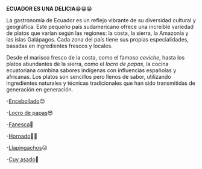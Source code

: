 **ECUADOR ES UNA DELICIA**😁😁😁

La gastronomía de Ecuador es un reflejo vibrante de su diversidad cultural y geográfica. Este pequeño país sudamericano ofrece una increíble variedad de platos que varían según las regiones: la costa, la sierra, la Amazonía y las islas Galápagos. Cada zona del país tiene sus propias especialidades, basadas en ingredientes frescos y locales.

Desde el marisco fresco de la costa, como el famoso *ceviche*, hasta los platos abundantes de la sierra, como el *locro de papas*, la cocina ecuatoriana combina sabores indígenas con influencias españolas y africanas. Los platos son sencillos pero llenos de sabor, utilizando ingredientes naturales y técnicas tradicionales que han sido transmitidas de generación en generación.






-[Encebollado](encebollado.md)😊 

-[Locro de papas](locro.md)😎

-[Fanesca](fanesca.md)🫡 

-[Hornado](hornado.md)😶‍🌫 

-[Llapingachos](llapingachos.md)😜
 
-[Cuy asado](cuy.md)🤠 